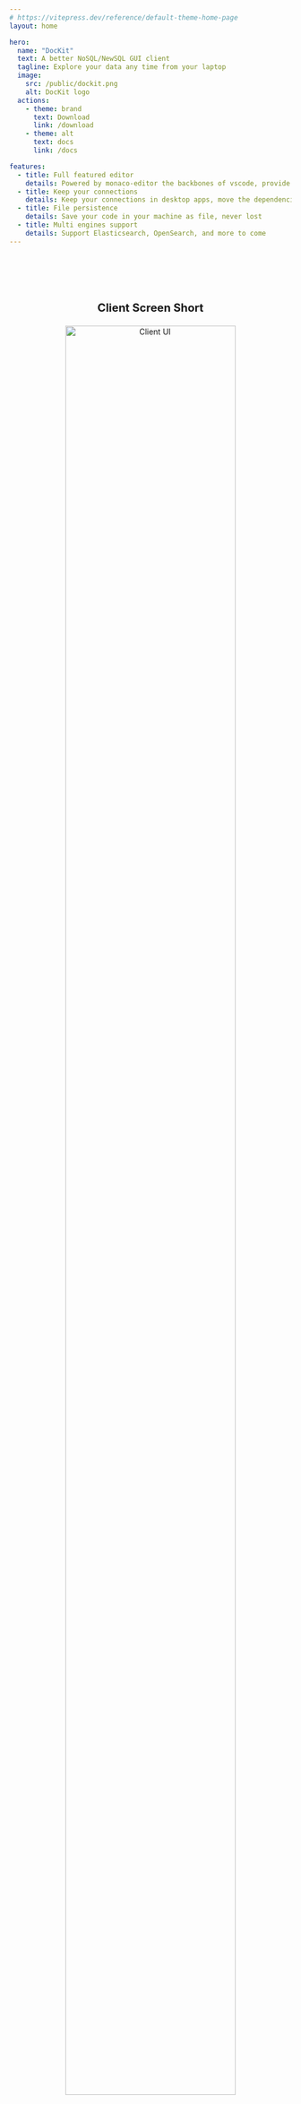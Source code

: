 ```yaml
---
# https://vitepress.dev/reference/default-theme-home-page
layout: home

hero:
  name: "DocKit"
  text: A better NoSQL/NewSQL GUI client
  tagline: Explore your data any time from your laptop
  image:
    src: /public/dockit.png
    alt: DocKit logo
  actions:
    - theme: brand
      text: Download
      link: /download
    - theme: alt
      text: docs
      link: /docs

features:
  - title: Full featured editor
    details: Powered by monaco-editor the backbones of vscode, provide familiar editor environment for developers
  - title: Keep your connections
    details: Keep your connections in desktop apps, move the dependencies of dashboard tools
  - title: File persistence
    details: Save your code in your machine as file, never lost
  - title: Multi engines support
    details: Support Elasticsearch, OpenSearch, and more to come
---
```


<div align="center" style="padding: 64px;">
<p style="font-size: 20px;margin: 20px;font-weight: bolder;">Client Screen Short</p>
<img src="/public/client-ui.png" alt="Client UI" style="width: 90%"/>
</div>
